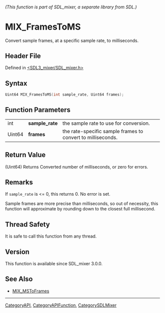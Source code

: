 ###### (This function is part of SDL_mixer, a separate library from SDL.)
# MIX_FramesToMS

Convert sample frames, at a specific sample rate, to milliseconds.

## Header File

Defined in [<SDL3_mixer/SDL_mixer.h>](https://github.com/libsdl-org/SDL_mixer/blob/main/include/SDL3_mixer/SDL_mixer.h)

## Syntax

```c
Uint64 MIX_FramesToMS(int sample_rate, Uint64 frames);
```

## Function Parameters

|        |                 |                                                             |
| ------ | --------------- | ----------------------------------------------------------- |
| int    | **sample_rate** | the sample rate to use for conversion.                      |
| Uint64 | **frames**      | the rate-specific sample frames to convert to milliseconds. |

## Return Value

(Uint64) Returns Converted number of milliseconds, or zero for errors.

## Remarks

If `sample_rate` is <= 0, this returns 0. No error is set.

Sample frames are more precise than milliseconds, so out of necessity, this
function will approximate by rounding down to the closest full millisecond.

## Thread Safety

It is safe to call this function from any thread.

## Version

This function is available since SDL_mixer 3.0.0.

## See Also

- [MIX_MSToFrames](MIX_MSToFrames)

----
[CategoryAPI](CategoryAPI), [CategoryAPIFunction](CategoryAPIFunction), [CategorySDLMixer](CategorySDLMixer)

